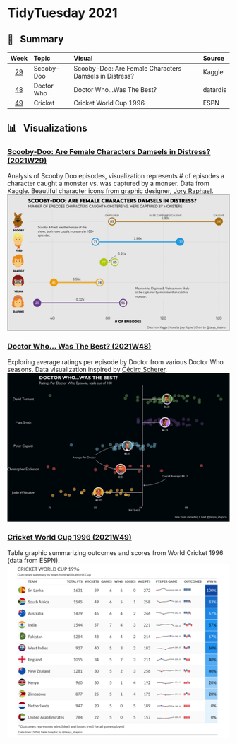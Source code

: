 # TidyTuesday 2021


## :memo: &nbsp; Summary

| Week | Topic         | Visual                                                                    | Source                                                                                                                           |
|:---:|:--------------|:---------------------------------------------------------------------------|:-------------------------------------------------------------------------------------------------------------------------------|
| [29](W29)  | Scooby-Doo      | Scooby-Doo: Are Female Characters Damsels in Distress?       | Kaggle |
| [48](W48)| Doctor Who     | Doctor Who...Was The Best?                | datardis                                                                                                                                                                                               |
| [49](W49)  | Cricket      | Cricket World Cup 1996       | ESPN |


 
## :bar_chart: &nbsp; Visualizations


### **[Scooby-Doo: Are Female Characters Damsels in Distress? (2021W29)](W29)**
Analysis of Scooby Doo episodes, visualization represents # of episodes a character caught a monster vs. was captured by a monser. Data from Kaggle. Beautiful character icons from graphic designer, [Jory Raphael](https://dribbble.com/shots/2189161-Scooby-Doo-Icons).
![Screenshot](W29/scooby-doo.jpeg)

### **[Doctor Who... Was The Best? (2021W48)](2021/W48)**
Exploring average ratings per episode by Doctor from various Doctor Who seasons. Data visualization inspired by [Cédirc Scherer](https://www.cedricscherer.com/2019/05/17/the-evolution-of-a-ggplot-ep.-1/).
![Screenshot](W48/doctor_who_chart.png)


### **[Cricket World Cup 1996 (2021W49)](2021/W49)**
Table graphic summarizing outcomes and scores from World Cricket 1996 (data from ESPN). 
![Screenshot](W49/cricket_world_cup.png)

